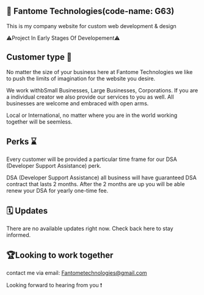 ## 🌟 Fantome Technologies(code-name: G63)

This is my company website for custom web development & design

⚠️Project In Early Stages Of Developement⚠️

## Customer type 🔗

No matter the size of your business here at Fantome Technologies we like to push the limits of imagination for the website you desire.

We work withbSmall Businesses, Large Businesses, Corporations. If you are a individual creator we also provide our services to you as well. All businesses are welcome and embraced with open arms.

Local or International, no matter where you are in the world working together will be seemless.

## Perks ⌛

Every customer will be provided a particular time frame for our DSA (Developer Support Assistance) perk. 

DSA (Developer Support Assistance) all business will have guaranteed DSA contract that lasts 2 months. After the 2 months are up you will be able renew your DSA for yearly one-time fee.

## 🗓️ Updates 

There are no available updates right now. Check back here to stay informed. 

## 🏆Looking to work together 

contact me via email: Fantometechnologies@gmail.com

Looking forward to hearing from you ❗️